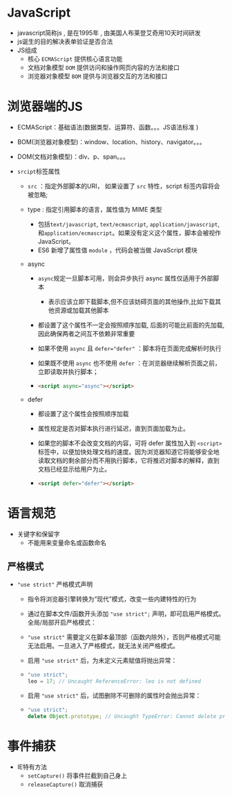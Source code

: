 # JavaScript

+ javascript简称js , 是在1995年 , 由美国人布莱登艾奇用10天时间研发
+ js诞生的目的解决表单验证是否合法
+ JS组成
  + 核心 `ECMAScript`		提供核心语言功能
  + 文档对象模型 `DOM`      提供访问和操作网页内容的方法和接口
  + 浏览器对象模型 `BOM`   提供与浏览器交互的方法和接口

# 浏览器端的JS

+ ECMAScript：基础语法(数据类型、运算符、函数。。。JS语法标准 )

+ BOM(浏览器对象模型)：window、location、history、navigator。。。

+ DOM(文档对象模型)：div、p、span。。。

+ `srcipt`标签属性

  + `src` ：指定外部脚本的URI， 如果设置了 `src` 特性，script 标签内容将会被忽略;

  + type : 指定引用脚本的语言，属性值为 MIME 类型

    + 包括`text/javascript`, `text/ecmascript`, `application/javascript`, 和`application/ecmascript`。如果没有定义这个属性，脚本会被视作JavaScript。
    + ES6 新增了属性值 `module` ，代码会被当做 JavaScript 模块

  + async

    + `async`规定一旦脚本可用，则会异步执行   async 属性仅适用于外部脚本

      + 表示应该立即下载脚本,但不应该妨碍页面的其他操作,比如下载其他资源或加载其他脚本

    + 都设置了这个属性不一定会按照顺序加载,   后面的可能比前面的先加载, 因此确保两者之间互不依赖非常重要

    + 如果不使用 `async` 且 `defer="defer"` ：脚本将在页面完成解析时执行

    + 如果既不使用 `async` 也不使用 `defer` ：在浏览器继续解析页面之前，立即读取并执行脚本；

    + ```html
      <script async="async"></script>
      ```

  + defer

    + 都设置了这个属性会按照顺序加载

    + 属性规定是否对脚本执行进行延迟，直到页面加载为止。

    + 如果您的脚本不会改变文档的内容，可将 defer 属性加入到 `<script>` 标签中，以便加快处理文档的速度。因为浏览器知道它将能够安全地读取文档的剩余部分而不用执行脚本，它将推迟对脚本的解释，直到文档已经显示给用户为止。

    + ```html
      <script defer="defer"></script>
      ```

# 语言规范

+ 关键字和保留字
  + 不能用来变量命名或函数命名

## 严格模式

+ `"use strict"` 严格模式声明

  + 指令将浏览器引擎转换为“现代”模式，改变一些内建特性的行为

  + 通过在脚本文件/函数开头添加 `"use strict";` 声明，即可启用严格模式。全局/局部开启严格模式：

  + `"use strict"` 需要定义在脚本最顶部（函数内除外），否则严格模式可能无法启用。一旦进入了严格模式，就无法关闭严格模式。

  + 启用 `"use strict"` 后，为未定义元素赋值将抛出异常：

  + ```js
    "use strict";
    leo = 17; // Uncaught ReferenceError: leo is not defined
    ```

  + 启用 `"use strict"` 后，试图删除不可删除的属性时会抛出异常：

  + ```js
    "use strict";
    delete Object.prototype; // Uncaught TypeError: Cannot delete property 'prototype' of function Object() { [native code] }
    ```

# 事件捕获

+ IE特有方法
  + `setCapture()`  将事件拦截到自己身上
  + `releaseCapture()` 取消捕获
